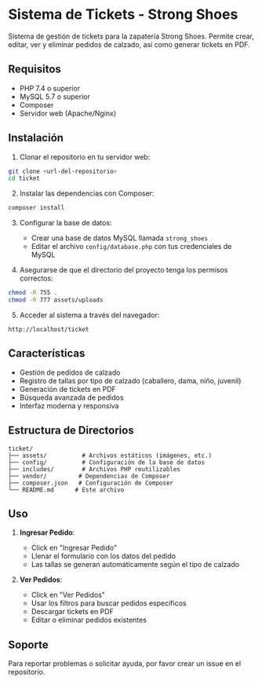 # Sistema de Tickets - Strong Shoes

Sistema de gestión de tickets para la zapatería Strong Shoes. Permite crear, editar, ver y eliminar pedidos de calzado, así como generar tickets en PDF.

## Requisitos

- PHP 7.4 o superior
- MySQL 5.7 o superior
- Composer
- Servidor web (Apache/Nginx)

## Instalación

1. Clonar el repositorio en tu servidor web:
```bash
git clone <url-del-repositorio>
cd ticket
```

2. Instalar las dependencias con Composer:
```bash
composer install
```

3. Configurar la base de datos:
   - Crear una base de datos MySQL llamada `strong_shoes`
   - Editar el archivo `config/database.php` con tus credenciales de MySQL

4. Asegurarse de que el directorio del proyecto tenga los permisos correctos:
```bash
chmod -R 755 .
chmod -R 777 assets/uploads
```

5. Acceder al sistema a través del navegador:
```
http://localhost/ticket
```

## Características

- Gestión de pedidos de calzado
- Registro de tallas por tipo de calzado (caballero, dama, niño, juvenil)
- Generación de tickets en PDF
- Búsqueda avanzada de pedidos
- Interfaz moderna y responsiva

## Estructura de Directorios

```
ticket/
├── assets/          # Archivos estáticos (imágenes, etc.)
├── config/          # Configuración de la base de datos
├── includes/        # Archivos PHP reutilizables
├── vendor/         # Dependencias de Composer
├── composer.json   # Configuración de Composer
└── README.md      # Este archivo
```

## Uso

1. **Ingresar Pedido**: 
   - Click en "Ingresar Pedido"
   - Llenar el formulario con los datos del pedido
   - Las tallas se generan automáticamente según el tipo de calzado

2. **Ver Pedidos**:
   - Click en "Ver Pedidos"
   - Usar los filtros para buscar pedidos específicos
   - Descargar tickets en PDF
   - Editar o eliminar pedidos existentes

## Soporte

Para reportar problemas o solicitar ayuda, por favor crear un issue en el repositorio. 